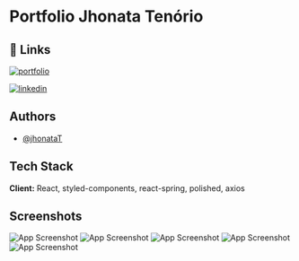 
# Portfolio Jhonata Tenório



## 🔗 Links
[![portfolio](https://img.shields.io/badge/my_portfolio-000?style=for-the-badge&logo=ko-fi&logoColor=white)](https://www.jhonata-tenorio.com.br/)

[![linkedin](https://img.shields.io/badge/linkedin-0A66C2?style=for-the-badge&logo=linkedin&logoColor=white)](https://www.linkedin.com/in/jhonata-tenorio/)


## Authors

- [@jhonataT](https://www.github.com/jhonataT)


## Tech Stack

**Client:** React, styled-components, react-spring, polished, axios



## Screenshots

![App Screenshot](https://user-images.githubusercontent.com/51134324/236645596-a8deaede-4b90-4b63-8e1c-db0eaf1bd118.png)
![App Screenshot](https://user-images.githubusercontent.com/51134324/236644320-b55088bb-352f-4f5f-a46f-1ecfa9ec2f28.png)
![App Screenshot](https://user-images.githubusercontent.com/51134324/236644359-3cb0582c-2015-41f9-ac64-50b2ce4102d7.png)
![App Screenshot](https://user-images.githubusercontent.com/51134324/236644391-400ddfb3-9a55-4b7f-aa7a-d5f17c01fd45.png)
![App Screenshot](https://user-images.githubusercontent.com/51134324/236644416-0067fb54-edfa-44fb-af6d-c023fca2e895.png)